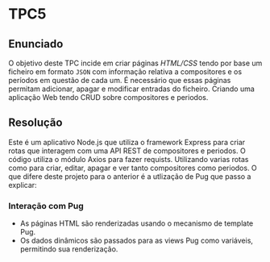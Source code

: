 # TPC5

## Enunciado

O objetivo deste TPC incide em criar páginas *HTML/CSS* tendo por base um ficheiro em formato `JSON` com informação relativa a compositores e os períodos em questão de cada um. É necessário que essas páginas permitam adicionar, apagar e modificar entradas do ficheiro. Criando uma aplicação Web tendo CRUD sobre compositores e periodos.


## Resolução

Este é um aplicativo Node.js que utiliza o framework Express para criar rotas que interagem com uma API REST de compositores e periodos. O código utiliza o módulo Axios para fazer requists. Utilizando varias rotas como para criar, editar, apagar e ver tanto compositores como periodos. 
O que difere deste projeto para o anterior é a utlização de Pug que passo a explicar:

### Interação com Pug

- As páginas HTML são renderizadas usando o mecanismo de template Pug.
- Os dados dinâmicos são passados para as views Pug como variáveis, permitindo sua renderização.
